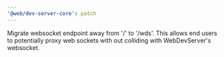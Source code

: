 ```yaml
---
'@web/dev-server-core': patch
---
```


Migrate websocket endpoint away from '/' to '/wds'. This allows end users to potentially proxy web sockets with out colliding with WebDevServer's websocket.
